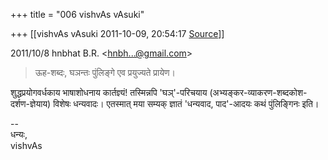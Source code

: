+++
title = "006 vishvAs vAsuki"

+++
[[vishvAs vAsuki	2011-10-09, 20:54:17 [Source](https://groups.google.com/g/samskrita/c/nj46Z_JA3WA)]]



2011/10/8 hnbhat B.R. \<[hnbh...@gmail.com]()\>

  

> ऊह-शब्दः, घञन्तः पुंलिङ्गे एव प्रयुज्यते प्रायेण।

  
शुद्धप्रयोगवर्धकाय भाषाशोधनाय कार्तज्ञ्यं! तस्मिन्नपि 'घञ्'-परिचयाय (अभ्यङ्कर-व्याकरण-शब्दकोश-दर्शण-ज्ञेयाय) विशेषः धन्यवादः। एतस्मात् मया सम्यक् ज्ञातं 'धन्यवाद, पाद'-आदयः कथं पुंलिङ्गिनः इति।  
  
--  
धन्यः,  
vishvAs  
  
  
  

